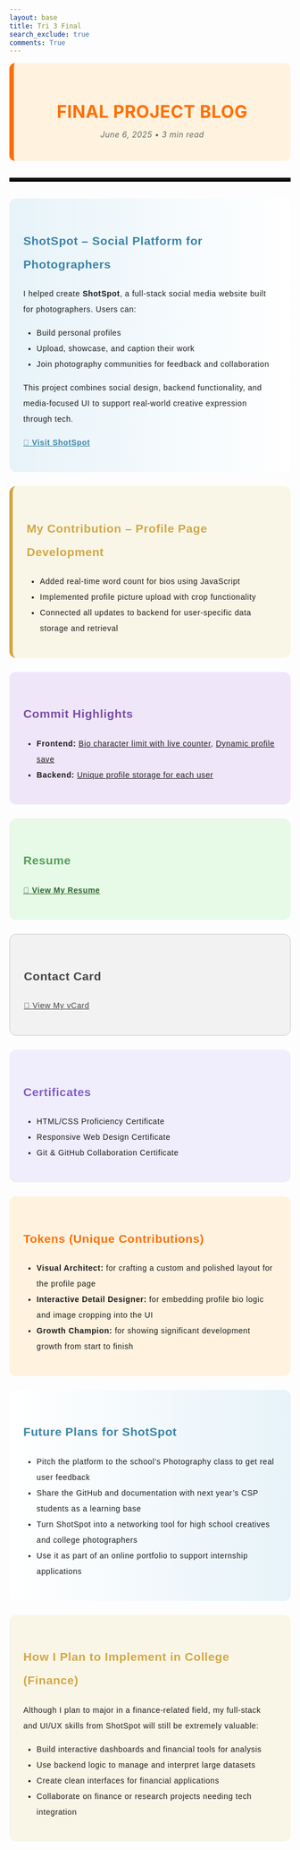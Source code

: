 ```yaml
---
layout: base 
title: Tri 3 Final
search_exclude: true
comments: True
---
```



<div class="final-project-section" style="background-color: #fff3e0; padding: 25px; border-left: 8px solid #ff6f00; border-radius: 10px; letter-spacing: 0.5px;">
  <h2 style="text-align: center; color: #ff6f00; font-size: 2.2em; text-transform: uppercase; font-weight: bold; margin-bottom: 10px;">
    Final Project Blog
  </h2>
  <p style="text-align: center; color: #666; font-style: italic;">June 6, 2025 • 3 min read</p>
</div>

<hr style="border: 3px solid black; margin: 30px 0;">

<section style="font-family: 'Verdana', sans-serif; line-height: 2; letter-spacing: 0.6px;">

  <!-- ShotSpot Summary -->
  <div style="background: linear-gradient(to right, #e7f3f9, #ffffff); padding: 25px; border-radius: 12px; margin-bottom: 25px;">
    <h2 style="color: #3b83a7; font-weight: bold;">ShotSpot – Social Platform for Photographers</h2>
    <p>I helped create <strong>ShotSpot</strong>, a full-stack social media website built for photographers. Users can:</p>
    <ul>
      <li>Build personal profiles</li>
      <li>Upload, showcase, and caption their work</li>
      <li>Join photography communities for feedback and collaboration</li>
    </ul>
    <p>This project combines social design, backend functionality, and media-focused UI to support real-world creative expression through tech.</p>
    <p><a href="https://tvick22.github.io/ShotSpot/" target="_blank" style="color: #3b83a7; font-weight: bold; text-decoration: underline;">🔗 Visit ShotSpot</a></p>
  </div>

  <!-- My Contribution -->
  <div style="background-color: #f9f6e7; padding: 25px; border-radius: 12px; margin-bottom: 25px; border-left: 6px solid #d1a745;">
    <h2 style="color: #d1a745; font-weight: bold;">My Contribution – Profile Page Development</h2>
    <ul>
      <li>Added real-time word count for bios using JavaScript</li>
      <li>Implemented profile picture upload with crop functionality</li>
      <li>Connected all updates to backend for user-specific data storage and retrieval</li>
    </ul>
  </div>

  <!-- Commit Highlights -->
  <div style="background-color: #efe7f9; padding: 25px; border-radius: 12px; margin-bottom: 25px;">
    <h2 style="color: #7b4da6; font-weight: bold;">Commit Highlights</h2>
    <ul>
      <li><strong>Frontend:</strong> <a href="https://github.com/Tvick22/ShotSpot/commit/cc6640746fce640b3d76284777155196cbe1d51d" target="_blank">Bio character limit with live counter</a>, <a href="https://github.com/Tvick22/ShotSpot/commit/cc6640746fce640b3d76284777155196cbe1d51d" target="_blank">Dynamic profile save</a></li>
      <li><strong>Backend:</strong> <a href="https://github.com/Tvick22/ShotSpot-Backend/commit/aca296b2a01843dcea7e002fe7c544946add2b58" target="_blank">Unique profile storage for each user</a></li>
    </ul>
  </div>

  <!-- Resume -->
  <div style="background-color: #e7f9e7; padding: 25px; border-radius: 12px; margin-bottom: 25px;">
    <h2 style="color: #56a056; font-weight: bold;">Resume</h2>
    <p><a href="https://docs.google.com/document/d/1B0QaIhVHb3YUNxqfFN--mV8CDkQpL8ijoGTbB4Keq0s/edit?usp=sharing" target="_blank" style="color: #2d662d; font-weight: bold; text-decoration: underline;">🔗 View My Resume</a></p>
  </div>

  <!-- VCard -->
  <div style="background-color: #f2f2f2; padding: 25px; border-radius: 12px; margin-bottom: 25px; border: 1px solid #ccc;">
    <h2 style="color: #444; font-weight: bold;">Contact Card</h2>
    <p><a href="https://brandonsmurlo.github.io/BrandonSmurlo_website/vcard.html" target="_blank" style="color: #444; text-decoration: underline;">🔗 View My vCard</a></p>
  </div>

  <!-- Certificates -->
  <div style="background-color: #f0eefc; padding: 25px; border-radius: 12px; margin-bottom: 25px;">
    <h2 style="color: #825ec6; font-weight: bold;">Certificates</h2>
    <ul>
      <li>HTML/CSS Proficiency Certificate</li>
      <li>Responsive Web Design Certificate</li>
      <li>Git & GitHub Collaboration Certificate</li>
    </ul>
  </div>

  <!-- Tokens -->
  <div style="background-color: #fff3e0; padding: 25px; border-radius: 12px; margin-bottom: 25px;">
    <h2 style="color: #ff6f00; font-weight: bold;">Tokens (Unique Contributions)</h2>
    <ul>
      <li><strong>Visual Architect:</strong> for crafting a custom and polished layout for the profile page</li>
      <li><strong>Interactive Detail Designer:</strong> for embedding profile bio logic and image cropping into the UI</li>
      <li><strong>Growth Champion:</strong> for showing significant development growth from start to finish</li>
    </ul>
  </div>

  <!-- Future Plans -->
  <div style="background: linear-gradient(to left, #e7f3f9, #ffffff); padding: 25px; border-radius: 12px; margin-bottom: 25px;">
    <h2 style="color: #3b83a7; font-weight: bold;">Future Plans for ShotSpot</h2>
    <ul>
      <li>Pitch the platform to the school’s Photography class to get real user feedback</li>
      <li>Share the GitHub and documentation with next year’s CSP students as a learning base</li>
      <li>Turn ShotSpot into a networking tool for high school creatives and college photographers</li>
      <li>Use it as part of an online portfolio to support internship applications</li>
    </ul>
  </div>

  <!-- College Integration -->
  <div style="background-color: #f9f6e7; padding: 25px; border-radius: 12px;">
    <h2 style="color: #d1a745; font-weight: bold;">How I Plan to Implement in College (Finance)</h2>
    <p>Although I plan to major in a finance-related field, my full-stack and UI/UX skills from ShotSpot will still be extremely valuable:</p>
    <ul>
      <li>Build interactive dashboards and financial tools for analysis</li>
      <li>Use backend logic to manage and interpret large datasets</li>
      <li>Create clean interfaces for financial applications</li>
      <li>Collaborate on finance or research projects needing tech integration</li>
    </ul>
  </div>

</section>
